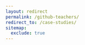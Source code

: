 ```yaml
---
layout: redirect
permalink: /github-teachers/
redirect_to: /case-studies/
sitemap:
  exclude: true
---
```

